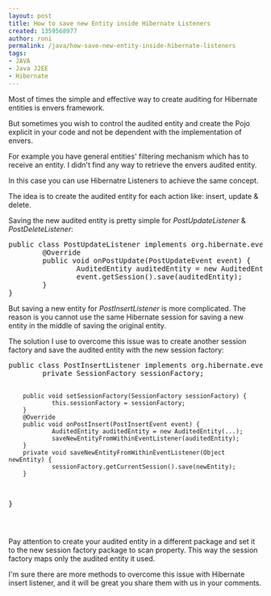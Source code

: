```yaml
---
layout: post
title: How to save new Entity inside Hibernate Listeners
created: 1359568977
author: roni
permalink: /java/how-save-new-entity-inside-hibernate-listeners
tags:
- JAVA
- Java J2EE
- Hibernate
---
```

<p>Most of times the simple and effective way to create auditing for Hibernate entities is envers framework.</p>
<p>But sometimes you wish to control the audited entity and create the Pojo explicit in your code and not be dependent with the implementation of envers.</p>
<p>For example you have general entities' filtering mechanism which has to receive an entity. I didn't find any way to retrieve the envers audited entity.</p>
<p>In this case you can use Hibernatre Listeners to achieve the same concept.</p>
<p>The idea is to create the audited entity for each action like: insert, update &amp; delete.</p>
<p>Saving the new audited entity is pretty simple for <em>PostUpdateListener</em> &amp; <em>PostDeleteListener</em>:</p>
<pre title="code" class="brush: java;">
public class PostUpdateListener implements org.hibernate.event.PostUpdateEventListener {
        @Override
        public void onPostUpdate(PostUpdateEvent event) {
                AuditedEntity auditedEntity = new AuditedEntity(...);
                event.getSession().save(auditedEntity);
        }
}
</pre>
<p>But saving a new entity for <em>PostInsertListener</em> is more complicated. The reason is you cannot use the same Hibernate session for saving a new entity in the middle of saving the original entity.</p>
<p>The solution I use to overcome this issue was to create another session factory and save the audited entity with the new session factory:</p>
<pre title="code" class="brush: java;">
public class PostInsertListener implements org.hibernate.event.PostInsertEventListener {
        private SessionFactory sessionFactory;

        public void setSessionFactory(SessionFactory sessionFactory) {
                this.sessionFactory = sessionFactory;
        }
        @Override
        public void onPostInsert(PostInsertEvent event) {
                AuditedEntity auditedEntity = new AuditedEntity(...);
                saveNewEntityFromWithinEventListener(auditedEntity);
        }
        private void saveNewEntityFromWithinEventListener(Object newEntity) {
                sessionFactory.getCurrentSession().save(newEntity);
        }
}</pre>
<pre class="western"><br /></pre>
<p>Pay attention to create your audited entity in a different package and set it to the new session factory package to scan property. This way the session factory maps only the audited entity it used.</p>
<p>I'm sure there are more methods to overcome this issue with Hibernate insert listener, and it will be great you share them with us in your comments.</p>
